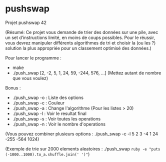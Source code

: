 # pushswap
Projet pushswap 42

(Résumé: Ce projet vous demande de trier des données sur une pile, avec un set
d’instructions limité, en moins de coups possibles. Pour le réussir, vous devrez
manipuler différents algorithmes de tri et choisir la (ou les ?) solution la plus appropriée
pour un classement optimisé des données.)

Pour lancer le programme :
- make
- ./push_swap [2, -2, 5, 1, 24, 59, -244, 576, ...] (Mettez autant de nombre que vous voulez)

Bonus :
- ./push_swap -o : Liste des options
- ./push_swap -c : Couleur
- ./push_swap -a : Change l'algorithme (Pour les listes > 20)
- ./push_swap -l : Voir le resultat final
- ./push_swap -s : Voir toutes les operations
- ./push_swap -n : Voir le nombre d'operations

(Vous pouvez combiner plusieurs options : ./push_swap -c -l 5 2 3 -4 1 24 -255 -564 1024)

(Exemple de trie sur 2000 elements aleatoires : ./push_swap `ruby -e "puts (-1000..1000).to_a.shuffle.join(' ')"`)
